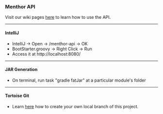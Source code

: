 ### Menthor API

Visit our wiki pages [here](https://github.com/tgoprince/menthor-api/wiki) to learn how to use the API.
_____________________________________________________________
#### IntelliJ
* IntelliJ -> Open -> /menthor-api -> OK
* BootStarter.groovy -> Right Click -> Run
* Access it at http://localhost:8080/

_____________________________________________________________
#### JAR Generation
* On terminal, run task "gradle fatJar" at a particular module's folder

_____________________________________________________________
#### Tortoise Git
* Learn [here](http://joelabrahamsson.com/remote-branches-with-tortoisegit/) how to create your own local branch of this project.



